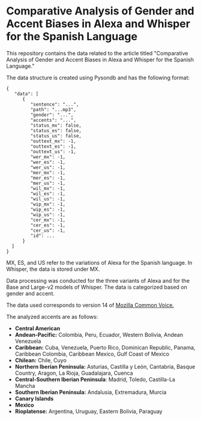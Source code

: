 # Comparative Analysis of Gender and Accent Biases in Alexa and Whisper for the Spanish Language

This repository contains the data related to the article titled "Comparative Analysis of Gender and Accent Biases in Alexa and Whisper for the Spanish Language."

The data structure is created using Pysondb and has the following format:

```
{
   "data": [
      {
         "sentence": "...",
         "path": "...mp3",
         "gender": "...",
         "accents": "...",
         "status_mx": false,
         "status_es": false,
         "status_us": false,
         "outtext_mx": -1,
         "outtext_es": -1,
         "outtext_us": -1,
         "wer_mx": -1,
         "wer_es": -1,
         "wer_us": -1,
         "mer_mx": -1,
         "mer_es": -1,
         "mer_us": -1,
         "wil_mx": -1,
         "wil_es": -1,
         "wil_us": -1,
         "wip_mx": -1,
         "wip_es": -1,
         "wip_us": -1,
         "cer_mx": -1,
         "cer_es": -1,
         "cer_us": -1,
         "id": ...
      }
  ]
}
```

MX, ES, and US refer to the variations of Alexa for the Spanish language. In Whisper, the data is stored under MX.

Data processing was conducted for the three variants of Alexa and for the Base and Large-v2 models of Whisper. The data is categorized based on gender and accent.

The data used corresponds to version 14 of [Mozilla Common Voice.](https://commonvoice.mozilla.org)

The analyzed accents are as follows:
- **Central American**
- **Andean-Pacific:** Colombia, Peru, Ecuador, Western Bolivia, Andean Venezuela
- **Caribbean:** Cuba, Venezuela, Puerto Rico, Dominican Republic, Panama, Caribbean Colombia, Caribbean Mexico, Gulf Coast of Mexico
- **Chilean:** Chile, Cuyo
- **Northern Iberian Peninsula:** Asturias, Castilla y León, Cantabria, Basque Country, Aragon, La Rioja, Guadalajara, Cuenca
- **Central-Southern Iberian Peninsula**: Madrid, Toledo, Castilla-La Mancha
- **Southern Iberian Peninsula:** Andalusia, Extremadura, Murcia
- **Canary Islands**
- **Mexico**    
- **Rioplatense:** Argentina, Uruguay, Eastern Bolivia, Paraguay
